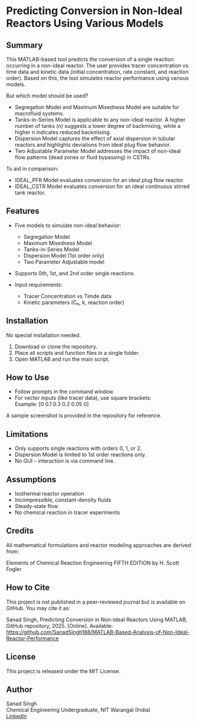 # Predicting Conversion in Non-Ideal Reactors Using Various Models

## Summary

This MATLAB-based tool predicts the conversion of a single reaction occurring in a non-ideal reactor. The user provides tracer concentration vs. time data and kinetic data (initial concentration, rate constant, and reaction order). Based on this, the tool simulates reactor performance using various models.

But which model should be used?

- Segregation Model and Maximum Mixedness Model are suitable for macrofluid systems.
- Tanks-in-Series Model is applicable to any non-ideal reactor. A higher number of tanks (n) suggests a lower degree of backmixing, while a higher n indicates reduced backmixing.
- Dispersion Model captures the effect of axial dispersion in tubular reactors and highlights deviations from ideal plug flow behavior.
- Two Adjustable Parameter Model addresses the impact of non-ideal flow patterns (dead zones or fluid bypassing) in CSTRs.

To aid in comparison:
- IDEAL_PFR Model evaluates conversion for an ideal plug flow reactor.
- IDEAL_CSTR Model evaluates conversion for an ideal continuous stirred tank reactor.



## Features

- Five models to simulate non-ideal behavior:
  - Segregation Model
  - Maximum Mixedness Model
  - Tanks-in-Series Model
  - Dispersion Model (1st order only)
  - Two Parameter Adjustable model

- Supports 0th, 1st, and 2nd order single reactions.
- Input requirements:
  - Tracer Concentration vs Timde data
  - Kinetic parameters (C₀, k, reaction order)

## Installation

No special installation needed.

1. Download or clone the repository.
2. Place all scripts and function files in a single folder.
3. Open MATLAB and run the main script.

## How to Use

- Follow prompts in the command window.
- For vector inputs (like tracer data), use square brackets:  
  Example: [0 0.1 0.3 0.2 0.05 0]

A sample screenshot is provided in the repository for reference.

## Limitations

- Only supports single reactions with orders 0, 1, or 2.
- Dispersion Model is limited to 1st order reactions only.
- No GUI – interaction is via command line.

## Assumptions

- Isothermal reactor operation  
- Incompressible, constant-density fluids  
- Steady-state flow  
- No chemical reaction in tracer experiments

## Credits

All mathematical formulations and reactor modeling approaches are derived from:

Elements of Chemical Reaction Engineering FIFTH EDITION by H. Scott Fogler

## How to Cite

This project is not published in a peer-reviewed journal but is available on GitHub. You may cite it as:

Sanad Singh, Predicting Conversion in Non-Ideal Reactors Using MATLAB, GitHub repository, 2025. [Online]. Available: https://github.com/SanadSingh188/MATLAB-Based-Analysis-of-Non-Ideal-Reactor-Performance

## License

This project is released under the MIT License.

## Author

Sanad Singh  
Chemical Engineering Undergraduate, NIT Warangal (India)  
[LinkedIn](https://www.linkedin.com/in/sanad-singh-818aab1ba/)
